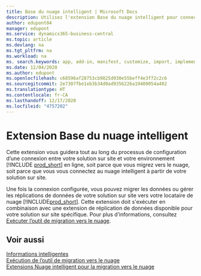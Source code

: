 ```yaml
---
title: Base du nuage intelligent | Microsoft Docs
description: Utilisez l'extension Base du nuage intelligent pour connecter votre solution sur site à Business Central en ligne.
author: edupont04
manager: edupont
ms.service: dynamics365-business-central
ms.topic: article
ms.devlang: na
ms.tgt_pltfrm: na
ms.workload: na
ms. search.keywords: app, add-in, manifest, customize, import, implement
ms.date: 12/04/2020
ms.author: edupont
ms.openlocfilehash: c68596af28753cb9825d930e55beff4e3f72c2c6
ms.sourcegitcommit: 2e7307fbe1eb3b34d0ad9356226a19409054a402
ms.translationtype: HT
ms.contentlocale: fr-CA
ms.lasthandoff: 12/17/2020
ms.locfileid: "4757202"
---
```

# <a name="intelligent-cloud-base-extension"></a>Extension Base du nuage intelligent

Cette extension vous guidera tout au long du processus de configuration d’une connexion entre votre solution sur site et votre environnement [!INCLUDE [prod_short](includes/prod_short.md)] en ligne, soit parce que vous migrez vers le nuage, soit parce que vous vous connectez au nuage intelligent à partir de votre solution sur site.  

Une fois la connexion configurée, vous pouvez migrer les données ou gérer les réplications de données de votre solution sur site vers votre locataire de nuage [!INCLUDE[prod_short](includes/prod_short.md)]. Cette extension doit s'exécuter en combinaison avec une extension de réplication de données disponible pour votre solution sur site spécifique. Pour plus d’informations, consultez [Exécuter l’outil de migration vers le nuage](/dynamics365/business-central/dev-itpro/administration/migration-tool).  

## <a name="see-also"></a>Voir aussi

[Informations intelligentes](about-intelligent-cloud.md)  
[Exécution de l’outil de migration vers le nuage](/dynamics365/business-central/dev-itpro/administration/migration-tool)  
[Extensions Nuage intelligent pour la migration vers le nuage](ui-extensions-data-replication.md)  
